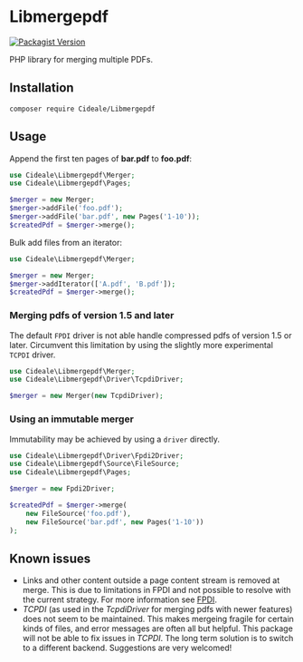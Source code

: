 # Libmergepdf

[![Packagist Version](https://img.shields.io/packagist/v/Cideale/Libmergepdf.svg?style=flat-square)](https://packagist.org/packages/Cideale/Libmergepdf)

PHP library for merging multiple PDFs.

## Installation

```shell
composer require Cideale/Libmergepdf
```

## Usage

Append the first ten pages of **bar.pdf** to **foo.pdf**:

```php
use Cideale\Libmergepdf\Merger;
use Cideale\Libmergepdf\Pages;

$merger = new Merger;
$merger->addFile('foo.pdf');
$merger->addFile('bar.pdf', new Pages('1-10'));
$createdPdf = $merger->merge();
```

Bulk add files from an iterator:

```php
use Cideale\Libmergepdf\Merger;

$merger = new Merger;
$merger->addIterator(['A.pdf', 'B.pdf']);
$createdPdf = $merger->merge();
```

### Merging pdfs of version 1.5 and later

The default `FPDI` driver is not able handle compressed pdfs of version 1.5 or later.
Circumvent this limitation by using the slightly more experimental `TCPDI` driver.

```php
use Cideale\Libmergepdf\Merger;
use Cideale\Libmergepdf\Driver\TcpdiDriver;

$merger = new Merger(new TcpdiDriver);
```

### Using an immutable merger

Immutability may be achieved by using a `driver` directly.

```php
use Cideale\Libmergepdf\Driver\Fpdi2Driver;
use Cideale\Libmergepdf\Source\FileSource;
use Cideale\Libmergepdf\Pages;

$merger = new Fpdi2Driver;

$createdPdf = $merger->merge(
    new FileSource('foo.pdf'),
    new FileSource('bar.pdf', new Pages('1-10'))
);
```

## Known issues

* Links and other content outside a page content stream is removed at merge.
  This is due to limitations in FPDI and not possible to resolve with the
  current strategy. For more information see [FPDI](https://www.setasign.com/support/faq/fpdi/after-importing-a-page-all-links-are-gone/#question-84).
* _TCPDI_ (as used in the _TcpdiDriver_ for merging pdfs with newer features)
  does not seem to be maintained. This makes mergeing fragile for certain kinds
  of files, and error messages are often all but helpful. This package will not
  be able to fix issues in _TCPDI_. The long term solution is to switch
  to a different backend. Suggestions are very welcomed!
